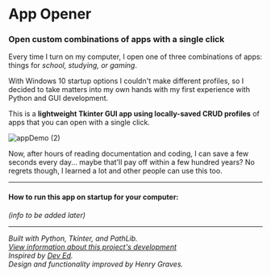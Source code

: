 # App Opener
### Open custom combinations of apps with a single click  

Every time I turn on my computer, I open one of three combinations of apps: things for *school, studying, or gaming*.  

With Windows 10 startup options I couldn't make different profiles, so I decided to take matters into my own hands with my first experience with Python and GUI development.

This is a **lightweight Tkinter GUI app using locally-saved CRUD profiles** of apps that you can open with a single click.

![appDemo (2)](https://user-images.githubusercontent.com/73561858/124816282-514a8b80-df36-11eb-905d-b86a4c29e0f8.PNG)

Now, after hours of reading documentation and coding, I can save a few seconds every day... maybe that'll pay off within a few hundred years?
No regrets though, I learned a lot and other people can use this too.  

-----------------------------------------------------------------------------------------------------------------------------------------------------------------------------------
#### How to run this app on startup for your computer:
 *(info to be added later)*
 


-----------------------------------------------------------------------------------------------------------------------------------------------------------------------------------
  *Built with Python, Tkinter, and PathLib.  
  [View information about this project's development](https://github.com/Henry-Graves/App-Opener/projects/1)  
  Inspired by [Dev Ed](https://www.youtube.com/watch?v=jE-SpRI3K5g).  
  Design and functionality improved by Henry Graves.*  
